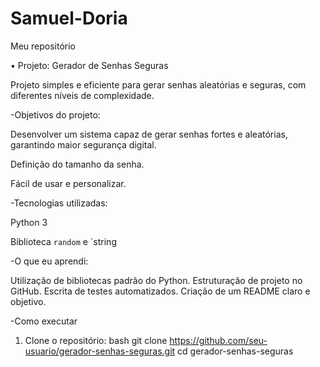 # Samuel-Doria
Meu repositório 

• Projeto: Gerador de Senhas Seguras

Projeto simples e eficiente para gerar senhas aleatórias e seguras, com diferentes níveis de complexidade.

-Objetivos do projeto: 

Desenvolver um sistema capaz de gerar senhas fortes e 
aleatórias, garantindo maior segurança digital.

Definição do tamanho da senha.

Fácil de usar e personalizar.

-Tecnologias utilizadas: 

Python 3

Biblioteca `random` e `string

-O que eu aprendi:

Utilização de bibliotecas padrão do Python.
Estruturação de projeto no GitHub.
Escrita de testes automatizados.
Criação de um README claro e objetivo.

-Como executar

1. Clone o repositório:
 bash
 git clone
 https://github.com/seu-usuario/gerador-senhas-seguras.git
 cd gerador-senhas-seguras

